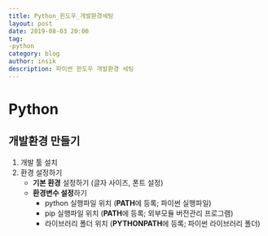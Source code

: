```yaml
---
title: Python_윈도우_개발환경세팅
layout: post
date: 2019-08-03 20:00
tag:
-python
category: blog
author: insik
description: 파이썬 윈도우 개발환경 세팅
---
```


# Python

## 개발환경 만들기

1. 개발 툴 설치
2. 환경 설정하기
   - **기본 환경** 설정하기 (글자 사이즈, 폰트 설정)
   - **환경변수 설정**하기 
     - python 실행파일 위치 (**PATH**에 등록; 파이썬 실행파일)
     - pip 실행파일 위치    (**PATH**에 등록; 외부모듈 버전관리 프로그램)
     - 라이브러리 폴더 위치  (**PYTHONPATH**에 등록; 파이썬 라이브러리 폴더)



